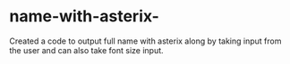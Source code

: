 # name-with-asterix-
Created a code to output full name with asterix along by taking input from the user and can also take font size input.
